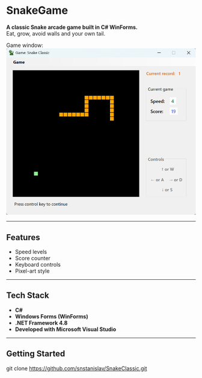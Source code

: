 # SnakeGame

**A classic Snake arcade game built in C# WinForms.**  
Eat, grow, avoid walls and your own tail.

Game window:
<img src="images/game-window.png" alt="Game window" style="width:897px; heigth:787px;">

---

## Features

- Speed levels
- Score counter
- Keyboard controls
- Pixel-art style

---

## Tech Stack

- **C#**
- **Windows Forms (WinForms)**
- **.NET Framework 4.8**
- **Developed with Microsoft Visual Studio**

---

## Getting Started

git clone https://github.com/snstanislav/SnakeClassic.git